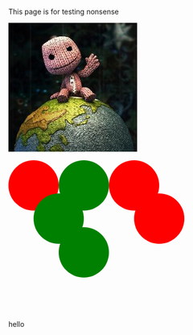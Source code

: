 This page is for testing nonsense

![](../img/hello_world.jpeg)

<svg width="350" height="300" viewBox="0 0 350 300"><circle cx="50" cy="50" r="50" color="red" fill="currentColor"></circle><circle cx="150" cy="50" r="50" color="green" fill="currentColor"></circle><circle cx="250" cy="50" r="50" color="red" fill="currentColor"></circle><circle cx="100" cy="116" r="50" color="green" fill="currentColor"></circle><circle cx="300" cy="116" r="50" color="red" fill="currentColor"></circle><circle cx="150" cy="183" r="50" color="green" fill="currentColor"></circle></svg>

<html> 
  <head> 
    <script src="jquery.js"></script> 
    <script> 
    $(function(){
      $("#includedContent").load("interactive-placeholder.html"); 
    });
    </script> 
  </head> 

  <body> 
     <div id="includedContent"></div>
  </body> 
</html>

hello

